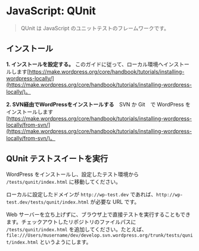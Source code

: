 <!--
# JavaScript: QUnit
-->
# JavaScript: QUnit

<!--
> QUnit is a JavaScript unit testing framework.
-->
> QUnit は JavaScript のユニットテストのフレームワークです。

<!--
## Installation
-->
## インストール

<!--
**1. Set up your install.** Follow one of the guides to setup your local install [https://make.wordpress.org/core/handbook/tutorials/installing-wordpress-locally/](https://make.wordpress.org/core/handbook/tutorials/installing-wordpress-locally/).
-->
**1. インストールを設定する。** このガイドに従って、ローカル環境へインストールします[https://make.wordpress.org/core/handbook/tutorials/installing-wordpress-locally/](https://make.wordpress.org/core/handbook/tutorials/installing-wordpress-locally/)。

<!--
**2. Install WordPress via SVN** Install WordPress via SVN or Git [https://make.wordpress.org/core/handbook/tutorials/installing-wordpress-locally/from-svn/](https://make.wordpress.org/core/handbook/tutorials/installing-wordpress-locally/from-svn/).
-->
**2. SVN経由でWordPressをインストールする**　SVN か Git　で WordPress をインストールします[https://make.wordpress.org/core/handbook/tutorials/installing-wordpress-locally/from-svn/](https://make.wordpress.org/core/handbook/tutorials/installing-wordpress-locally/from-svn/)。

<!--
## Running the QUnit Test Suite
-->
## QUnit テストスイートを実行

<!--
From your now installed and configured WordPress testing installation navigate to `/tests/qunit/index.html`.
-->
WordPress をインストールし、設定したテスト環境から `/tests/qunit/index.html` に移動してください。

<!--
If your locally setup domain is `http://wp-test.dev` then `http://wp-test.dev/tests/qunit/index.html` is the URL you want.
-->
ローカルに設定したドメインが `http://wp-test.dev` であれば、`http://wp-test.dev/tests/qunit/index.html` が必要な URL です。

<!--
You can also run the tests directly in the browser without setting up a web server, append `/tests/qunit/index.html` to the the file path of your repo check out, for example `file:///Users/myusername/dev/develop.svn.wordpress.org/trunk/tests/qunit/index.html`
-->
Web サーバーを立ち上げずに、ブラウザ上で直接テストを実行することもできます。チェックアウトしたリポジトリのファイルパスに `/tests/qunit/index.html` を追加してください。たとえば、`file:///Users/musername/dev/develop.svn.wordpress.org/trunk/tests/qunit/index.html` というようにします。
